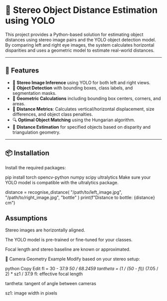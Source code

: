 # 🧠 Stereo Object Distance Estimation using YOLO

This project provides a Python-based solution for estimating object distances using stereo image pairs and the YOLO object detection model. By comparing left and right eye images, the system calculates horizontal disparities and uses a geometric model to estimate real-world distances.

---

## 🚀 Features

- 🧭 **Stereo Image Inference** using YOLO for both left and right views.
- 🎯 **Object Detection** with bounding boxes, class labels, and segmentation masks.
- 🧮 **Geometric Calculations** including bounding box centers, corners, and areas.
- 📐 **Distance Metrics**: Calculates vertical/horizontal displacement, size differences, and object class penalties.
- 🔍 **Optimal Object Matching** using the Hungarian algorithm.
- 📏 **Distance Estimation** for specified objects based on disparity and triangulation geometry.

---

## 📦 Installation

Install the required packages:

pip install torch opencv-python numpy scipy ultralytics
Make sure your YOLO model is compatible with the ultralytics package.

distance = recognise_distance(
    "/path/to/left_image.jpg",
    "/path/to/right_image.jpg",
    "bottle"
)
print(f"Distance to bottle: {distance} cm")

## Assumptions
Stereo images are horizontally aligned.

The YOLO model is pre-trained or fine-tuned for your classes.

Focal length and stereo baseline are known or approximated.

📏 Camera Geometry Example
Modify based on your stereo setup:

python
Copy
Edit
fl = 30 - 37.9 *50 / 68.2459
tantheta = (1 / (50 - fl))* (7.05 / 2) * sz1 / 37.9
fl: effective focal length

tantheta: tangent of angle between cameras

sz1: image width in pixels
